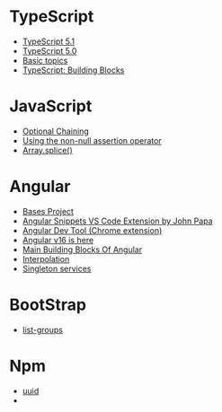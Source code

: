 # TypeScript
- [TypeScript 5.1](https://devblogs.microsoft.com/typescript/announcing-typescript-5-1/)
- [TypeScript 5.0](https://devblogs.microsoft.com/typescript/announcing-typescript-5-0/)
- [Basic topics](https://github.com/eduflornet/Angular-Renaissance/tree/main/01-typescript-intro/src/topics)
- [TypeScript: Building Blocks](https://geekyants.com/blog/typescript-building-blocks/)
# JavaScript
- [Optional Chaining](https://developer.mozilla.org/en-US/docs/Web/JavaScript/Reference/Operators/Optional_chaining)
- [Using the non-null assertion operator](https://learntypescript.dev/07/l2-non-null-assertion-operator)
- [Array.splice()](https://developer.mozilla.org/en-US/docs/Web/JavaScript/Reference/Global_Objects/Array/splice)
# Angular
- [Bases Project]()
- [Angular Snippets VS Code Extension by John Papa](https://marketplace.visualstudio.com/items?itemName=johnpapa.Angular2)
- [Angular Dev Tool (Chrome extension)](https://chrome.google.com/webstore/detail/angular-devtools/ienfalfjdbdpebioblfackkekamfmbnh)
- [Angular v16 is here](https://blog.angular.io/angular-v16-is-here-4d7a28ec680d)
- [Main Building Blocks Of Angular](https://medium.com/@pramudaliyanage/main-buildings-blocks-of-angular-df00c059f29f)
- [Interpolation](https://angular.io/guide/interpolation)
- [Singleton services](https://angular.io/guide/singleton-services)

# BootStrap
- [list-groups](https://getbootstrap.com/docs/5.3/components/list-group/#variants)

# Npm
- [uuid](https://www.npmjs.com/package/uuid)
- 